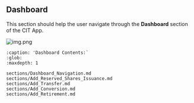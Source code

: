 
## Dashboard

This section should help the user navigate through the **Dashboard** section of the CIT App. 


![img.png](img.png)



```{toctree}
:caption: 'Dashboard Contents:`
:glob:
:maxdepth: 1

sections/Dashboard_Navigation.md
sections/Add_Reserved_Shares_Issuance.md
sections/Add_Transfer.md
sections/Add_Conversion.md
sections/Add_Retirement.md
```